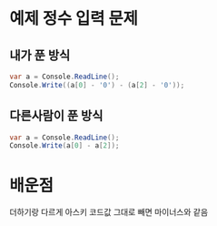 # 예제 정수 입력 문제

## 내가 푼 방식
``` cs
var a = Console.ReadLine();
Console.Write((a[0] - '0') - (a[2] - '0'));
```

## 다른사람이 푼 방식
``` cs
var a = Console.ReadLine();
Console.Write(a[0] - a[2]);
```

# 배운점
더하기랑 다르게 아스키 코드값 그대로 빼면 마이너스와 같음